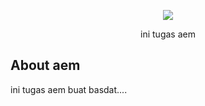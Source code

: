 <p align="center"><img src="~/Download/aem.jpg"></p>

<p align="center">
ini tugas aem
</p>

## About aem

ini tugas aem buat basdat....

